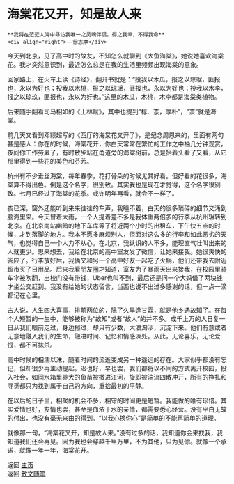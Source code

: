 # 海棠花又开，知是故人来

```{tip} 
**我将在茫茫人海中寻访我唯一之灵魂伴侣。得之我幸，不得我命**       
<div align="right">——徐志摩</div>
```

今天到北京，见了高中时的故友，不知怎么就聊到《大鱼海棠》，她说她喜欢海棠花。我才突然意识到，最近怎么总是在我的生活里频频出现海棠的意象。

回家路上，在火车上读《诗经》，翻开书就是：“投我以木瓜，报之以琼琚，匪报也，永以为好也；投我以木桃，报之以琼瑶，匪报也，永以为好也；投我以木李，报之以琼玖，匪报也，永以为好也。”这里的木瓜，木桃，木李都是海棠类植物。

后来随手翻看司马相如的《上林赋》，其中也提到“椁、柰，厚朴”，“柰”就是海棠。

前几天又看到邓颖超写的《西厅的海棠花又开了》，是纪念周恩来的，里面有两句甚是感人：你在的时候，海棠花开，你白天常常在繁忙的工作之中抽几分钟观赏，夜间你工作劳累了，有时散步站在甬道旁的海棠树前，总是抬着头看了又看，从它那里得到一些花的美色和芬芳。

 

 

杭州有不少垂丝海棠，每年春季，花打骨朵的时候尤其好看。但好看的花很多，海棠算不得出色。倒是这个名字，很别致。其实我也是现在才觉得，这个名字很别致。七月已经过了海棠的花季。或许明年再看，就会不一样了。

 

夜已深，窗外还能听到来来往往的车声，我睡不着，白天的很多琐碎的细节又涌到脑海里来。今天冒着大雨，一个人提着差不多是我体重两倍多的行李从杭州辗转到北京。在北京南站幽暗的地下车库等了将近两个小时的出租车，下午快五点的时候，才到落脚的地方。我本不愿多麻烦别人，但面对这么多的行李和如此恶劣的天气，也觉得自己一个人力不从心。在北京，我认识的人不多，能理直气壮叫出来的人就更少。思来想去，我给在北京的高中室友发了微信，让她来接我。她很爽快的答应了。行李放好后，我俩又和另一个高中好友一起吃了火锅，他们还带我去附近超市买了日用品。后来我看朋友圈才知道，室友为了暴雨天出来接我，在校园里骑车伞被吹翻，出校门没有带钱，Uber也叫不到，最后还是问一个大妈借了两块钱才坐公交赶到。我没有给她的状态留言，当面也说不出过多感谢的话，但一点一滴都记在心里。

 

古人说，人生四大喜事，排前两位的，除了久旱逢甘霖，就是他乡遇故知了。在每个人短暂的一生中，能够被称为“故知”或者“故人”的并不多。成千上万的人日复一日从我们眼前走过，身边擦过，却只有少数，大浪淘沙，沉淀下来。他们有意或者无意地融入我们的生命，融进时间、记忆和情感深处。从此，无论喜乐，无论爱恨，都不可抹杀。

 

高中时候的相濡以沫，随着时间的流逝变成另一种遥远的存在。大家似乎都没有忘记，但却很少再主动提起。迟也好，早也罢，我们都将以不同的方式离开校园，投入社会，如同水箱里养大的鱼苗被撒进江河，旋即被湍流四散冲开，所有的挣扎和寻觅都只为找到属于自己的方向，重拾最初的平静。

在以后的日子里，相聚的机会不多，相守的时间更是短暂。我能做的唯有珍惜。其实爱情也好，友情也罢，甚至是血浓于水的亲情，都需要悉心经营。没有平白无故的付出，也没有毫无来由的得到。“以我心换你心”是简单的不能再简单的道理。

 

就像那一句，“海棠花又开，知是故人来。”没有过多的话，我知道你会来找我，我知道我们还会再见。因为我也会穿越千里万里，不为其他，只为见你。就像一个承诺，就像一年一年，海棠花开。



返回 [主页](../../../intro.md)   
返回 [散文随笔](../../../posts/essaycollection.md)